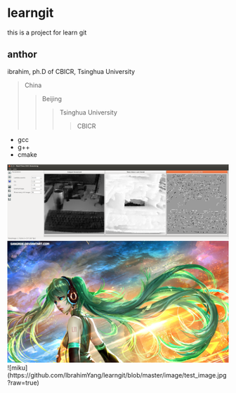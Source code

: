 # learngit

this is a project for learn git

## anthor

ibrahim, ph.D of  CBICR, Tsinghua University
>China
>>Beijing
>>>Tsinghua University
>>>>CBICR

* gcc
* g++
* cmake

<img src="https://github.com/IbrahimYang/learngit/blob/master/image/screenshot.png?raw=true">
<img src="https://github.com/IbrahimYang/learngit/blob/master/image/test_image.jpg?raw=true">
![miku](https://github.com/IbrahimYang/learngit/blob/master/image/test_image.jpg?raw=true)
